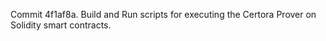 Commit 4f1af8a.                    Build and Run scripts for executing the Certora Prover on Solidity smart contracts.